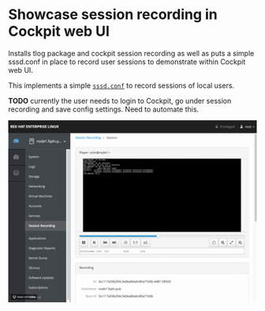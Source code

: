 # Showcase session recording in Cockpit web UI

Installs tlog package and cockpit session recording as well as puts a simple sssd.conf in place to record user sessions to demonstrate within Cockpit web UI.

This implements a simple [`sssd.conf`](https://github.com/cloin/session-recording/blob/master/templates/sssd.conf.j2) to record sessions of local users.

**TODO** currently the user needs to login to Cockpit, go under session recording and save config settings. Need to automate this. 

![Session recording gif](https://github.com/cloin/session-recording/blob/master/cockpit-session-recording.gif?raw=true)
